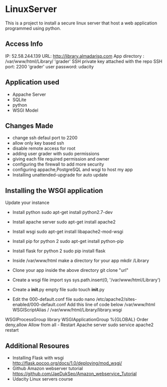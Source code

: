 # LinuxServer
This is a project to install a secure linux server that
host a web application programmed using python.
## Access Info
IP: 52.58.244.139
URL: http://library.almadarisp.com
App directory : /var/www/html/Library/ 
'grader' SSH private key attached with the repo
SSH port: 2200 
'grader' user password: udacity
## Application used
- Appache Server
- SQLite 
- python
- WSGI Model
## Changes Made
- change ssh defaul port to 2200
- allow only key based ssh
- disable remote access for root
- adding user grader with sudo permissions
- giving each file required permission and owner
- configuring the firewall to add more security
- configuring appache,PostgreSQL and wsgi to host my app
- Installing unattended-upgrade for auto update

## Installing the WSGI application
Update your instance

- Install python 
sudo apt-get install python2.7-dev

- Install apache server
sudo apt-get install apache2
- Install wsgi
sudo apt-get install libapache2-mod-wsgi
- Install pip for python 2
sudo apt-get install python-pip
- Install flask for python 2
sudo pip install flask
- Inside /var/www/html make a directory for your app
mkdir /Library
- Clone your app inside the above directory
git clone "url"
- Create a wsgi file
import sys
sys.path.insert(0, '/var/www/html/Library')
- Create a __init__.py empty file
sudo touch __init__.py
- Edit the 000-default.conf file 
sudo nano /etc/apache2/sites-enabled/000-default.conf
Add this line of code below /var/www/html 
WSGIScriptAlias / /var/www/html/Library/library.wsgi
<Directory library>
    WSGIProcessGroup library
    WSGIApplicationGroup %{GLOBAL}
    Order deny,allow
    Allow from all
</Directory>
- Restart Apache server
sudo service apache2 restart

## Additional Resoures
- Installing Flask with wsgi
http://flask.pocoo.org/docs/1.0/deploying/mod_wsgi/
- Github Amazon webserver tutorial
https://github.com/JaeDukSeo/Amazon_webservice_Tutorial
- Udacity Linux servers course
